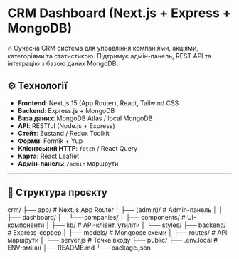 # CRM Dashboard (Next.js + Express + MongoDB)

🔥 Сучасна CRM система для управління компаніями, акціями, категоріями та статистикою. Підтримує адмін-панель, REST API
та інтеграцію з базою даних MongoDB.

## ⚙️ Технології

- **Frontend**: Next.js 15 (App Router), React, Tailwind CSS
- **Backend**: Express.js + MongoDB
- **База даних**: MongoDB Atlas / local MongoDB
- **API**: RESTful (Node.js + Express)
- **Стейт**: Zustand / Redux Toolkit
- **Форми**: Formik + Yup
- **Клієнтський HTTP**: `fetch` / React Query
- **Карта**: React Leaflet
- **Адмін-панель**: `/admin` маршрути

---

## 🧱 Структура проєкту

crm/
├── app/ # Next.js App Router
│ ├── (admin)/ # Admin-панель
│ │ ├── dashboard/
│ │ └── companies/
│ ├── components/ # UI-компоненти
│ ├── lib/ # API-клієнт, утиліти
│ └── styles/
├── backend/ # Express-сервер
│ ├── models/ # Mongoose схеми
│ ├── routes/ # API маршрути
│ └── server.js # Точка входу
├── public/
├── .env.local # ENV-змінні
├── README.md
└── package.json
